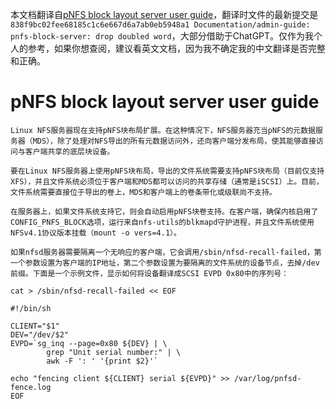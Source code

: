 本文档翻译自[pNFS block layout server user guide](https://github.com/torvalds/linux/blob/838f9bc02fee68185c1c6e667d6a7ab0eb5948a1/Documentation/admin-guide/nfs/pnfs-block-server.rst)，翻译时文件的最新提交是`838f9bc02fee68185c1c6e667d6a7ab0eb5948a1 Documentation/admin-guide: pnfs-block-server: drop doubled word`，大部分借助于ChatGPT。仅作为我个人的参考，如果你想查阅，建议看英文文档，因为我不确定我的中文翻译是否完整和正确。

# pNFS block layout server user guide

```
Linux NFS服务器现在支持pNFS块布局扩展。在这种情况下，NFS服务器充当pNFS的元数据服务器（MDS），除了处理对NFS导出的所有元数据访问外，还向客户端分发布局，使其能够直接访问与客户端共享的底层块设备。

要在Linux NFS服务器上使用pNFS块布局，导出的文件系统需要支持pNFS块布局（目前仅支持XFS），并且文件系统必须位于客户端和MDS都可以访问的共享存储（通常是iSCSI）上。目前，文件系统需要直接位于导出的卷上，MDS和客户端上的卷条带化或级联尚不支持。

在服务器上，如果文件系统支持它，则会自动启用pNFS块卷支持。在客户端，确保内核启用了CONFIG_PNFS_BLOCK选项，运行来自nfs-utils的blkmapd守护进程，并且文件系统使用NFSv4.1协议版本挂载（mount -o vers=4.1）。

如果nfsd服务器需要隔离一个无响应的客户端，它会调用/sbin/nfsd-recall-failed，第一个参数设置为客户端的IP地址，第二个参数设置为要隔离的文件系统的设备节点，去掉/dev前缀。下面是一个示例文件，显示如何将设备翻译成SCSI EVPD 0x80中的序列号：

cat > /sbin/nfsd-recall-failed << EOF

#!/bin/sh

CLIENT="$1"
DEV="/dev/$2"
EVPD=`sg_inq --page=0x80 ${DEV} | \
        grep "Unit serial number:" | \
        awk -F ': ' '{print $2}'`

echo "fencing client ${CLIENT} serial ${EVPD}" >> /var/log/pnfsd-fence.log
EOF
```